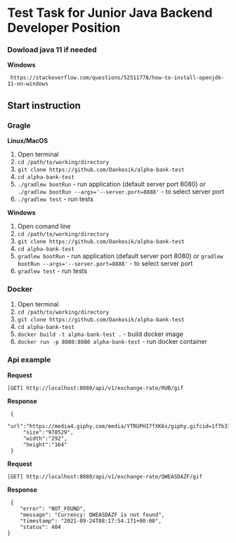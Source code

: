 # Test Task for Junior Java Backend Developer Position

### Dowload java 11 if needed

**Windows**


     https://stackoverflow.com/questions/52511778/how-to-install-openjdk-11-on-windows

## Start instruction

### Gragle

**Linux/MacOS**

1) Open terminal
2) ```cd /path/to/working/directory```
3) ```git clone https://github.com/Dankosik/alpha-bank-test```
4) ```cd alpha-bank-test```
5) ```./gradlew bootRun``` - run application (default server port 8080) or ```./gradlew bootRun --args='--server.port=8888'``` - to select server port
6) ```./gradlew test``` - run tests




**Windows**
1) Open comand line
2) ```cd /path/to/working/directory```
3) ```git clone https://github.com/Dankosik/alpha-bank-test```
4) ```cd alpha-bank-test```
5) ```gradlew bootRun``` - run application (default server port 8080) or ```gradlew bootRun --args='--server.port=8888'``` - to select server port
6) ```gradlew test``` - run tests

### Docker

1) Open terminal
2) ```cd /path/to/working/directory```
3) ```git clone https://github.com/Dankosik/alpha-bank-test```
4) ```cd alpha-bank-test```
5) ```docker build -t alpha-bank-test .``` - build docker image
6) ```docker run -p 8080:8080 alpha-bank-test``` - run docker container

### Api example

**Request**
 
```[GET] http://localhost:8080/api/v1/exchange-rate/RUB/gif```
    
**Response**
```  
 {
     "url":"https://media4.giphy.com/media/YTRUPHI7fXK6s/giphy.gifcid=1f7b3757yg4dujtj1weh7v0v3m5bittbha29gwlcdrlqvb9q&rid=giphy.gif&ct=g",
     "size":"978529",
     "width":"292",
     "height":"164"
 }
 ```
 
 **Request**
 
```[GET] http://localhost:8080/api/v1/exchange-rate/QWEASDAZF/gif```
    
**Response**
```  
 {
    "error": "NOT_FOUND",
    "message": "Currency: QWEASDAZF is not found",
    "timestamp": "2021-09-24T08:17:54.171+00:00",
    "status": 404
}
 ```
